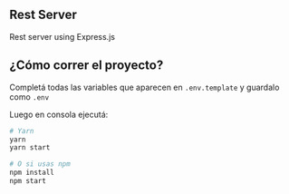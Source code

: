 ## Rest Server

Rest server using Express.js

## ¿Cómo correr el proyecto?

Completá todas las variables que aparecen en `.env.template` y guardalo como `.env`

Luego en consola ejecutá:

```bash
# Yarn
yarn
yarn start

# O si usas npm
npm install
npm start
```